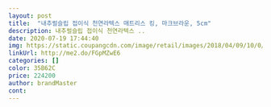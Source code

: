 ```yaml
---
layout: post 
title:  "내추럴슬립 접이식 천연라텍스 매트리스 킹, 마크브라운, 5cm" 
description: 내추럴슬립 접이식 천연라텍스 ..
date: 2020-07-19 17:44:40 
img: https://static.coupangcdn.com/image/retail/images/2018/04/09/10/0/e8656f6b-1f2e-4095-9658-0d76287f72cb.jpg 
linkUrl: http://me2.do/FGpMZwE6 
categories: [] 
color: 35B62C 
price: 224200 
author: brandMaster 
cont:  
---
```

 